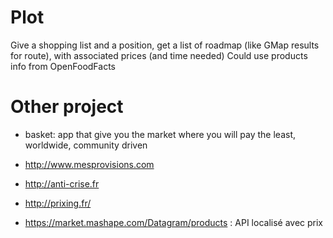 # Plot
Give a shopping list and a position, get a list of roadmap (like GMap results for route), with associated prices (and time needed)
Could use products info from OpenFoodFacts

# Other project
- basket: app that give you the market where you will pay the least, worldwide, community driven
- http://www.mesprovisions.com
- http://anti-crise.fr
- http://prixing.fr/

- https://market.mashape.com/Datagram/products : API localisé avec prix